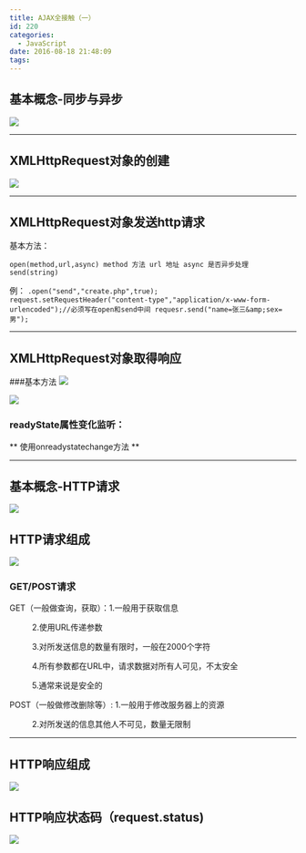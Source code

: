 ```yaml
---
title: AJAX全接触（一）
id: 220
categories:
  - JavaScript
date: 2016-08-18 21:48:09
tags:
---
```


 ## 基本概念-同步与异步

![](http://e.zohar.com.cn/wordpress/wp-content/uploads/2016/08/160b80e2b9c5ccba74a834a7fec0aa21.jpeg)
***
<!--more-->
## XMLHttpRequest对象的创建
![](http://e.zohar.com.cn/wordpress/wp-content/uploads/2016/08/c48dcccdc2393ed4fd2c57c886269f3c.jpeg)
<span>
***
## XMLHttpRequest对象发送http请求

<span>基本方法：</span></span>

`open(method,url,async) method 方法 url 地址 async 是否异步处理
send(string)`

例：
`.open("send","create.php",true);
request.setRequestHeader("content-type","application/x-www-form-urlencoded");//必须写在open和send中间
requesr.send("name=张三&amp;sex=男");`

***
## XMLHttpRequest对象取得响应

###基本方法
![](http://e.zohar.com.cn/wordpress/wp-content/uploads/2016/08/bcc2b4e6d1b9e1d339913f772445c8ea.jpeg)

![](http://e.zohar.com.cn/wordpress/wp-content/uploads/2016/08/da9a34bcc1d7534f26c4202eafc9f187.jpeg)

### readyState属性变化监听：
** 使用onreadystatechange方法 **
***
## 基本概念-HTTP请求

![](http://e.zohar.com.cn/wordpress/wp-content/uploads/2016/08/4737c3e209a7aae5428159195662d02a.jpeg)

## HTTP请求组成


![](http://e.zohar.com.cn/wordpress/wp-content/uploads/2016/08/1e919865dc411a03d38fa1fe18efeeef.jpeg)

### GET/POST请求

<span>
GET（一般做查询，获取）：1.一般用于获取信息</span>

          2.使用URL传递参数</span>

          3.对所发送信息的数量有限时，一般在2000个字符</span>

          4.所有参数都在URL中，请求数据对所有人可见，不太安全</span>

          5.通常来说是安全的</span>

POST（一般做修改删除等）:
            1.一般用于修改服务器上的资源

            2.对所发送的信息其他人不可见，数量无限制</span>
***
## HTTP响应组成

![](http://e.zohar.com.cn/wordpress/wp-content/uploads/2016/08/142c0200a4674b424b6ff39b14f7c3ac.jpeg)

## HTTP响应状态码（request.status)

![](http://e.zohar.com.cn/wordpress/wp-content/uploads/2016/08/e039cd4225cc6614e2d457a66276869e.jpeg)